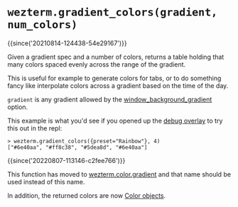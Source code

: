 # `wezterm.gradient_colors(gradient, num_colors)`

{{since('20210814-124438-54e29167')}}

Given a gradient spec and a number of colors, returns a table
holding that many colors spaced evenly across the range of
the gradient.

This is useful for example to generate colors for tabs, or
to do something fancy like interpolate colors across a gradient
based on the time of the day.

`gradient` is any gradient allowed by the
[window_background_gradient](../config/window_background_gradient.md) option.

This example is what you'd see if you opened up the [debug overlay](../keyassignment/ShowDebugOverlay.md) to try this out in the repl:

```
> wezterm.gradient_colors({preset="Rainbow"}, 4)
["#6e40aa", "#ff8c38", "#5dea8d", "#6e40aa"]
```

{{since('20220807-113146-c2fee766')}}

This function has moved to
[wezterm.color.gradient](../wezterm.color/gradient.md) and that name
should be used instead of this name.

In addition, the returned colors are now [Color
objects](../color/index.md).
